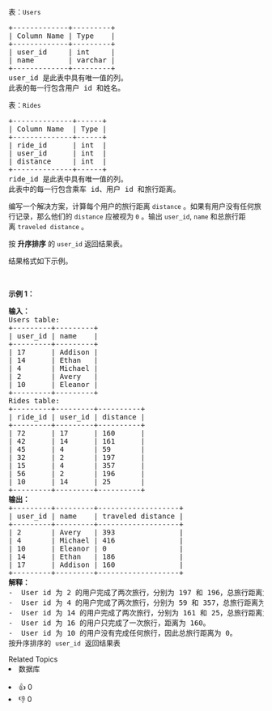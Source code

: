 <p>表：<code><font face="monospace">Users</font></code></p>

<pre>
+-------------+---------+
| Column Name | Type    |
+-------------+---------+
| user_id     | int     |
| name        | varchar |
+-------------+---------+
user_id 是此表中具有唯一值的列。 
此表的每一行包含用户 id 和姓名。
</pre>

<p>表：<code>Rides</code></p>

<pre>
+--------------+------+
| Column Name  | Type |
+--------------+------+
| ride_id      | int  |
| user_id      | int  | 
| distance     | int  |
+--------------+------+
ride_id 是此表中具有唯一值的列。 
此表中的每一行包含乘车 id、用户 id 和旅行距离。
</pre>

<p>编写一个解决方案，计算每个用户的旅行距离&nbsp;<code>distance</code> 。如果有用户没有任何旅行记录，那么他们的 <code>distance</code>&nbsp;应被视为 <code>0</code> 。输出 <code>user_id</code>,&nbsp;<code>name</code>&nbsp;和总旅行距离&nbsp;<code>traveled distance</code> 。</p>

<p>按 <strong>升序排序</strong> 的 <code>user_id</code> 返回结果表。</p>

<p>结果格式如下示例。</p>

<p>&nbsp;</p>

<p><strong class="example">示例 1：</strong></p>

<pre>
<b>输入：</b>
Users table:
+---------+---------+
| user_id | name    |
+---------+---------+
| 17      | Addison |
| 14      | Ethan   |
| 4       | Michael |
| 2       | Avery   |
| 10      | Eleanor |
+---------+---------+
Rides table:
+---------+---------+----------+
| ride_id | user_id | distance |
+---------+---------+----------+
| 72      | 17      | 160      |
| 42      | 14      | 161      |
| 45      | 4       | 59       |
| 32      | 2       | 197      |
| 15      | 4       | 357      |
| 56      | 2       | 196      |
| 10      | 14      | 25       |
+---------+---------+----------+
<b>输出：</b>
+---------+---------+-------------------+
| user_id | name    | traveled distance |
+---------+---------+-------------------+
| 2       | Avery   | 393               |
| 4       | Michael | 416               |
| 10      | Eleanor | 0                 |
| 14      | Ethan   | 186               |
| 17      | Addison | 160               |
+---------+---------+-------------------+
<b>解释：</b>
-  User id 为 2 的用户完成了两次旅行，分别为 197 和 196，总旅行距离为 393。
-  User id 为 4 的用户完成了两次旅行，分别为 59 和 357，总旅行距离为 416。
-  User id 为 14 的用户完成了两次旅行，分别为 161 和 25，总旅行距离为 186。
-  User id 为 16 的用户只完成了一次旅行，距离为 160。
-  User id 为 10 的用户没有完成任何旅行，因此总旅行距离为 0。
按升序排序的 <span><code>user_id</code></span> 返回结果表</pre>

<div><div>Related Topics</div><div><li>数据库</li></div></div><br><div><li>👍 0</li><li>👎 0</li></div>